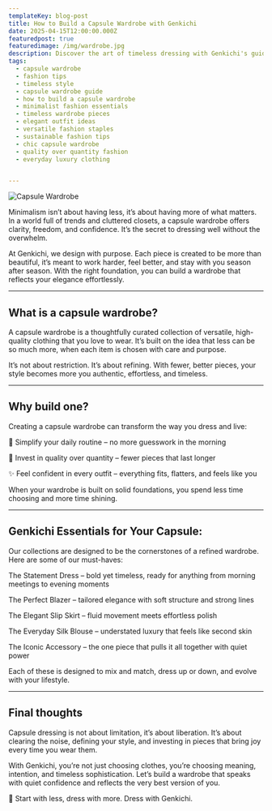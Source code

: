 ```yaml
---
templateKey: blog-post
title: How to Build a Capsule Wardrobe with Genkichi
date: 2025-04-15T12:00:00.000Z
featuredpost: true
featuredimage: /img/wardrobe.jpg
description: Discover the art of timeless dressing with Genkichi's guide to building your perfect
tags:
  - capsule wardrobe
  - fashion tips
  - timeless style
  - capsule wardrobe guide
  - how to build a capsule wardrobe
  - minimalist fashion essentials
  - timeless wardrobe pieces
  - elegant outfit ideas
  - versatile fashion staples
  - sustainable fashion tips
  - chic capsule wardrobe
  - quality over quantity fashion
  - everyday luxury clothing


---
```

![Capsule Wardrobe](/img/wardrobe.jpg)

Minimalism isn’t about having less, it’s about having more of what matters. In a world full of trends and cluttered closets, a capsule wardrobe offers clarity, freedom, and confidence. It’s the secret to dressing well without the overwhelm.

At Genkichi, we design with purpose. Each piece is created to be more than beautiful, it’s meant to work harder, feel better, and stay with you season after season. With the right foundation, you can build a wardrobe that reflects your elegance effortlessly.

---

## What is a capsule wardrobe?

A capsule wardrobe is a thoughtfully curated collection of versatile, high-quality clothing that you love to wear. It’s built on the idea that less can be so much more, when each item is chosen with care and purpose.

It’s not about restriction. It’s about refining. With fewer, better pieces, your style becomes more you authentic, effortless, and timeless.

---

## Why build one?

Creating a capsule wardrobe can transform the way you dress and live:

👗 Simplify your daily routine – no more guesswork in the morning

🧵 Invest in quality over quantity – fewer pieces that last longer

✨ Feel confident in every outfit – everything fits, flatters, and feels like you

When your wardrobe is built on solid foundations, you spend less time choosing and more time shining.

---

## Genkichi Essentials for Your Capsule:

Our collections are designed to be the cornerstones of a refined wardrobe. Here are some of our must-haves:

The Statement Dress – bold yet timeless, ready for anything from morning meetings to evening moments

The Perfect Blazer – tailored elegance with soft structure and strong lines

The Elegant Slip Skirt – fluid movement meets effortless polish

The Everyday Silk Blouse – understated luxury that feels like second skin

The Iconic Accessory – the one piece that pulls it all together with quiet power

Each of these is designed to mix and match, dress up or down, and evolve with your lifestyle.

---

## Final thoughts

Capsule dressing is not about limitation, it’s about liberation. It’s about clearing the noise, defining your style, and investing in pieces that bring joy every time you wear them.

With Genkichi, you’re not just choosing clothes, you’re choosing meaning, intention, and timeless sophistication. Let’s build a wardrobe that speaks with quiet confidence and reflects the very best version of you.

🌿 Start with less, dress with more. Dress with Genkichi.
